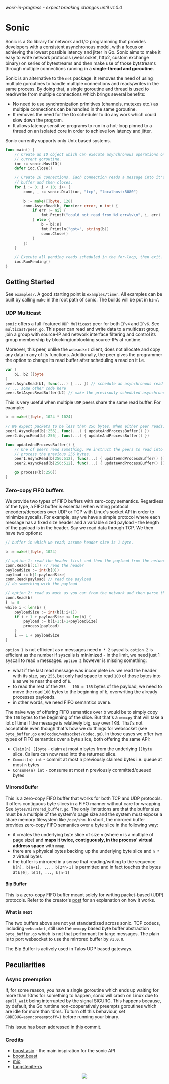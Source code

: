 *work-in-progress - expect breaking changes until v1.0.0*

# Sonic

Sonic is a Go library for network and I/O programming that provides developers with a consistent asynchronous model,
with a focus on achieving the lowest possible latency and jitter in Go. Sonic aims to make it easy to write network
protocols (websocket, http2, custom exchange binary) on series of bytestreams and then make use of those bytstreams
through multiple connections running in a **single-thread and goroutine**.

Sonic is an alternative to the `net` package. It removes the need of using multiple goroutines to handle
multiple connections and reads/writes in the same process. By doing that, a single goroutine
and thread is used to read/write from multiple connections which brings several benefits:

- No need to use synchronization primitives (channels, mutexes etc.) as multiple connections can be handled in the same
  goroutine.
- It removes the need for the Go scheduler to do any work which could slow down the program.
- It allows latency sensitive programs to run in a hot-loop pinned to a thread on an isolated core in order to achieve
  low latency and jitter.

Sonic currently supports only Unix based systems.

```go
func main() {
    // Create an IO object which can execute asynchronous operations on the
    // current goroutine.
    ioc := sonic.MustIO()
    defer ioc.Close()

    // Create 10 connections. Each connection reads a message into it's
    // buffer and then closes.
    for i := 0; i < 10; i++ {
        conn, _ := sonic.Dial(ioc, "tcp", "localhost:8080")
		
        b := make([]byte, 128)
        conn.AsyncRead(b, func(err error, n int) {
            if err != nil {
                fmt.Printf("could not read from %d err=%v\n", i, err)
            } else {
                b = b[:n]
                fmt.Println("got=", string(b))
                conn.Close()
            }
        })
    }

    // Execute all pending reads scheduled in the for-loop, then exit.
    ioc.RunPending()
}
```

## Getting Started

See `examples/`. A good starting point is `examples/timer`. All examples can be built by calling `make` in the root path
of sonic. The builds will be put in `bin/`.

### UDP Multicast

`sonic` offers a full-featured `UDP Multicast` peer for both `IPv4` and `IPv6`. See `multicast/peer.go`. This peer can
read and write data to a multicast group, join a group with source-IP and network interface filtering and control its
group membership by blocking/unblocking source-IPs at runtime.

Moreover, this peer, unlike the `websocket` client, does not allocate and copy any data in any of its functions.
Additionally, the peer gives the programmer the option to change its read buffer after scheduling a read on it i.e.
```go
var (
    b1, b2 []byte
)
peer.AsyncRead(b1, func(...) { ... }) // schedule an asynchronous read in b1
// ... some other code here
peer.SetAsyncReadBuffer(b2) // make the previsouly scheduled asynchronous read use b2 instead of b1
```

This is very useful when multiple `UDP` peers share the same read buffer. For example:

```go
b := make([]byte, 1024 * 1024)

// We expect packets to be less than 256 bytes. When either peer reads, it calls the updateAndProcessBuffer function.
peer1.AsyncRead(b[:256], func(...) { updateAndProcessBuffer() })
peer2.AsyncRead(b[:256], func(...) { updateAndProcessBuffer() })

func updateAndProcessBuffer() {
    // One of peers read something. We instruct the peers to read into the next 256 byte chunk of b such that we can
    // process the previous 256 bytes.
    peer1.AsyncRead(b[256:512], func(...) { updateAndProcessBuffer() })
    peer2.AsyncRead(b[256:512], func(...) { updateAndProcessBuffer() })

    go process(b[:256])
}
```

### Zero-copy FIFO buffers

We provide two types of FIFO buffers with zero-copy semantics. Regardless of the type, a FIFO buffer is essential when
writing protocol encoders/decoders over UDP or TCP with Linux's socket API in order to minimize syscalls. For example,
say we have a simple protocol where each message has a fixed size header and a variable sized payload - the length of
the payload is in the header. Say we read data through TCP. We then have two options:
```go
// buffer in which we read; assume header size is 1 byte.

b := make([]byte, 1024)

// option 1: read the header first and then the payload from the network
conn.Read(b[:1]) // read the header
payloadSize := int(b[0])
payload := b[1:payloadSize]
conn.Read(payload) // read the payload
// do something with the payload

// option 2: read as much as you can from the network and then parse the bytes
conn.Read(b)
i := 0
while i < len(b) {
    payloadSize := int(b[i:i+1])
    if i + 1 + payloadSize <= len(b) {
        payload := b[i+1:i+1+payloadSize]
        process(payload)
    }
    i += 1 + payloadSize
}

```

`option 1` is not efficient as `n` messages need `n * 2` syscalls. `option 2` is efficient as the number if syscalls is
minimized - in the limit, we need just 1 syscall to read `n` messages. `option 2` however is missing something:

- what if the last read message was incomplete i.e. we read the header with its size, say `255`, but only had space to
  read `100` of those bytes into `b` as we're near the end of `b`.
- to read the rest of the `255 - 100 = 155` bytes of the payload, we need to move the read `100` bytes to the beginning
  of `b`, overwriting the already processes payloads.
- in other words, we need FIFO semantics over `b`.

The naive way of offering FIFO semantics over b would be to simply copy the `100` bytes to the beginning of the slice.
But that's a `memcpy` that will take a lot of time if the message is relatively big, say over 1KB. That's not
acceptable even though that's how we do things for websocket (see `byte_buffer.go` and `codec/websocket/codec.go`).
In those cases we offer two types of FIFO semantics over a byte slice, both offering the same API:

- `Claim(n) []byte` - claim at most n bytes from the underlying `[]byte` slice. Callers can now read into the returned
  slice.
- `Commit(n) int` - commit at most n previously claimed bytes i.e. queue at most `n` bytes
- `Consume(n) int` - consume at most n previously committed/queued bytes

#### Mirrored Buffer

This is a zero-copy FIFO buffer that works for both TCP and UDP protocols. It offers contiguous byte slices in a FIFO
manner without care for wrapping. See `bytes/mirrored_buffer.go`. The only limitations are that the buffer size must be
a multiple of the system's page size and the system must expose a share memory filesystem like `/dev/shm`. In short, the
mirrored buffer provides zero-copy FIFO semantics over a byte slice in the following way:

- it creates the underlying byte slice of size `n` (where `n` is a multiple of page size) and **maps it twice,
  contiguously, in the process' virtual address space** with `mmap`.
- there are `n` physical bytes backing up the underlying byte slice and `n * 2` virtual bytes
- the buffer is mirrored in a sense that reading/writing to the sequence `b[n], b[n+1], ..., b[2*n-1]` is permitted and
  in fact touches the bytes at `b[0], b[1], ..., b[n-1]`

#### Bip Buffer

This is a zero-copy FIFO buffer meant solely for writing packet-based (UDP) protocols. Refer to the
creator's [post](https://www.codeproject.com/Articles/3479/The-Bip-Buffer-The-Circular-Buffer-with-a-Twist) for an
explanation on how it works.

#### What is next

The two buffers above are not yet standardized across sonic. TCP codecs, including `websocket`, still use the `memcpy`
based byte buffer abstraction `byte_buffer.go` which is not that performant for large messages. The plain is to port
websocket to use the mirrored buffer by `v1.0.0`.

The Bip Buffer is actively used in Talos UDP based gateways.

## Peculiarities

### Async preemption

If, for some reason, you have a single goroutine which ends up waiting for more than 10ms for something to happen, sonic
will crash on Linux due to `epoll_wait` being interrupted by the signal SIGURG. This happens because, by default, the Go
runtime non-cooperatively preempts goroutines which are idle for more than 10ms. To turn off this behaviour,
set `GODEBUG=asyncpreemptoff=1` before running your binary.

This issue has been addressed
in [this](https://github.com/talostrading/sonic/commit/d59145deb86647460abd9e85eddbdb03f50e2b01) commit.

### Credits

- [boost.asio](https://www.boost.org/doc/libs/1_75_0/doc/html/boost_asio.html) - the main inspiration for the sonic API
- [boost.beast](https://github.com/boostorg/beast)
- [mio](https://github.com/tokio-rs/mio)
- [tungstenite-rs](https://github.com/snapview/tungstenite-rs)

<p align="center">
  <img src="https://c.tenor.com/OTDlqAguqpEAAAAi/sonic-running.gif" />
</p>

